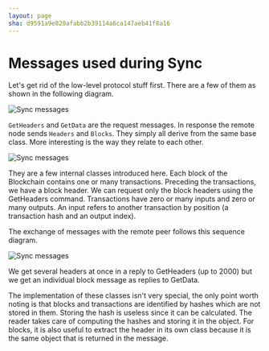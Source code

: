 ```yaml
---
layout: page
sha: d9591a9e820afabb2b39114a6ca147aeb41f8a16
---
```


# Messages used during Sync

Let's get rid of the low-level protocol stuff first. There are a few of them as shown in the following diagram.

![Sync messages]({{site.baseurl}}/images/message-classes.png)

`GetHeaders` and `GetData` are the request messages. In response the remote node sends `Headers` and `Blocks`.
They simply all derive from the same base class. More interesting is the way they relate to each other.

![Sync messages]({{site.baseurl}}/images/blockchain-msg.png)

They are a few internal classes introduced here. Each block of the Blockchain contains one or many transactions.
Preceding the transactions, we have a block header. We can request only the block headers using the GetHeaders
command. Transactions have zero or many inputs and zero or many outputs. An input refers to another transaction
by position (a transaction hash and an output index).

The exchange of messages with the remote peer follows this sequence diagram.

![Sync messages]({{site.baseurl}}/images/blockchain-seq.png)

We get several headers at once in a reply to GetHeaders (up to 2000) but we get an individual block message as
replies to GetData.

The implementation of these classes isn't very special, the only point worth noting is that blocks and transactions
are identified by hashes which are not stored in them. Storing the hash is useless since it can be calculated.
The reader takes care of computing the hashes and storing it in the object. For blocks, it is also useful to extract
the header in its own class because it is the same object that is returned in the message.

